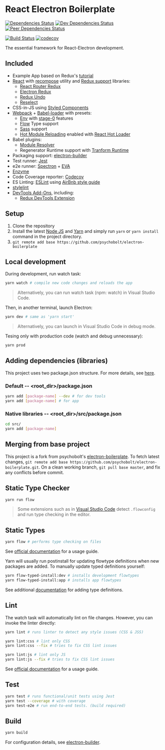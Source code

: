 # React Electron Boilerplate

[![Dependencies Status](https://david-dm.org/psychobolt/react-electron-boilerplate.svg)](https://david-dm.org/psychobolt/react-electron-boilerplate)
[![Dev Dependencies Status](https://david-dm.org/psychobolt/react-electron-boilerplate/dev-status.svg)](https://david-dm.org/psychobolt/react-electron-boilerplate?type=dev)
[![Peer Dependencies Status](https://david-dm.org/psychobolt/react-electron-boilerplate/peer-status.svg)](https://david-dm.org/psychobolt/react-electron-boilerplate?type=peer)

[![Build Status](https://travis-ci.org/psychobolt/react-electron-boilerplate.svg?branch=master)](https://travis-ci.org/psychobolt/react-electron-boilerplate)
[![codecov](https://codecov.io/gh/psychobolt/react-electron-boilerplate/branch/master/graph/badge.svg)](https://codecov.io/gh/psychobolt/react-electron-boilerplate)

The essential framework for React-Electron development.

## Included

- Example App based on Redux's [tutorial](http://redux.js.org/docs/basics/UsageWithReact.html)
- [React](https://facebook.github.io/react/) with [recompose](https://github.com/acdlite/recompose) utility and [Redux support](https://github.com/reactjs/react-redux) libraries: 
  - [React Router Redux](https://github.com/ReactTraining/react-router/tree/master/packages/react-router-redux)
  - [Electron Redux](https://github.com/hardchor/electron-redux)
  - [Redux Undo](https://github.com/omnidan/redux-undo)
  - [Reselect](https://github.com/reactjs/reselect)
- CSS-in-JS using [Styled Components](https://www.styled-components.com/)
- [Webpack](https://webpack.js.org/) + [Babel-loader](https://webpack.js.org/loaders/babel-loader/) with presets:
  - [Env](https://babeljs.io/docs/plugins/preset-env/) with [stage-0](https://github.com/babel/babel/tree/master/packages/babel-preset-stage-0) features 
  - [Flow](https://flow.org/) Type support
  - [Sass](http://sass-lang.com/) support
  - [Hot Module Reloading](https://webpack.js.org/guides/hot-module-replacement/) enabled with [React Hot Loader](https://github.com/gaearon/react-hot-loader)
- Babel plugins: 
  - [Module Resolver](https://github.com/tleunen/babel-plugin-module-resolver)
  - Regenerator Runtime support with [Tranform Runtime](https://babeljs.io/docs/plugins/transform-runtime/)
- Packaging support: [electron-builder](https://github.com/electron-userland/electron-builder)
- Test runner: [Jest](https://facebook.github.io/jest)
- e2e runner: [Spectron](https://electron.atom.io/spectron/) + [EVA](https://github.com/avajs/ava)
- [Enzyme](https://github.com/airbnb/enzyme)
- Code Coverage reporter: [Codecov](https://codecov.io/)
- ES Linting: [ESLint](http://eslint.org/) using [AirBnb style guide](https://github.com/airbnb/javascript)
- [stylelint](https://stylelint.io)
- [DevTools Add-Ons](https://github.com/MarshallOfSound/electron-devtools-installer), including:
  - [Redux DevTools Extension](http://extension.remotedev.io/)

## Setup

1. Clone the repository
2. Install the latest [Node JS](https://nodejs.org/) and [Yarn](https://yarnpkg.com) and simply run ```yarn``` or ```yarn install``` command in the project directory.
3. ```git remote add base https://github.com/psychobolt/electron-boilerplate```

## Local development

During development, run watch task:
```sh
yarn watch # compile new code changes and reloads the app
```

> Alternatively, you can run watch task (npm: watch) in Visual Studio Code.

Then, in another terminal, launch Electron:
```sh
yarn dev # same as 'yarn start'
```

> Alternatively, you can launch in Visual Studio Code in debug mode.

Tesing only with production code (watch and debug unnecessary):

```sh
yarn prod
```

## Adding dependencies (libraries)

This project uses two package.json structure. For more details, see [here](https://github.com/electron-userland/electron-builder/wiki/Two-package.json-Structure).

### Default -- <root_dir>/package.json

```sh
yarn add [package-name] --dev # for dev tools
yarn add [package-name] # for app
```

### Native libraries -- <root_dir>/src/package.json

```sh
cd src/
yarn add [package-name]
```

## Merging from base project

This project is a fork from psychobolt's [electron-boilerplate](https://github.com/psychobolt/electron-boilerplate). To fetch latest changes, ```git remote add base https://github.com/psychobolt/electron-boilerplate.git```. On a clean working branch, ```git pull base master```, and fix any conflicts before commit.

## Static Type Checker

```sh
yarn run flow
```

> Some extensions such as in [Visual Studio Code](https://marketplace.visualstudio.com/items?itemName=flowtype.flow-for-vscode) detect ```.flowconfig``` and run type checking in the editor.

## Static Types

```sh
yarn flow # performs type checking on files
```

See [official documentation](https://flow.org/) for a usage guide.

Yarn will usually run postinstall for updating flowtype definitions when new packages are added. To manually update typed definitions yourself:

```sh
yarn flow-typed-install:dev # installs development flowtypes
yarn flow-typed-install:app # installs app flowtypes
```

See additional [documentation](https://github.com/flowtype/flow-typed) for adding type definitions.

## Lint

The watch task will automatically lint on file changes. However, you can invoke the linter directly:

```sh
yarn lint # runs linter to detect any style issues (CSS & JSS)

yarn lint:css # lint only CSS
yarn lint:css --fix # tries to fix CSS lint issues

yarn lint:js # lint only JS
yarn lint:js --fix # tries to fix CSS lint issues
```

See [official documentation](https://eslint.org/) for a usage guide.

## Test

```sh
yarn test # runs functional/unit tests using Jest
yarn test --coverage # with coverage
yarn test-e2e # run end-to-end tests. (build required)
```

## Build

```sh
yarn build
```

For configuration details, see [electron-builder](https://github.com/electron-userland/electron-builder).
